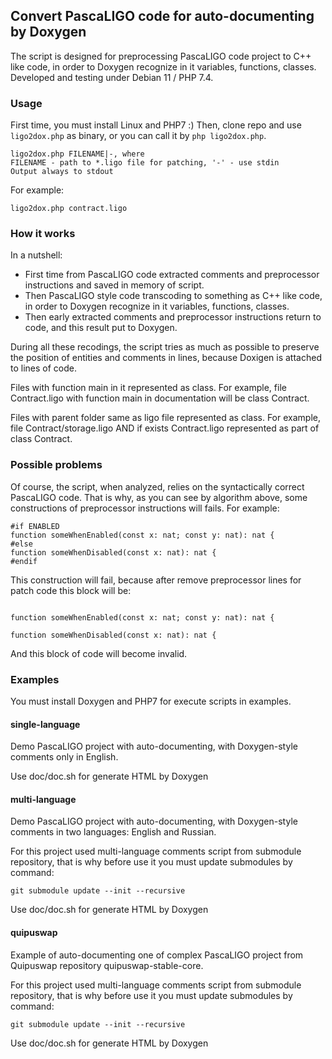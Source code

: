 ## Convert PascaLIGO code for auto-documenting by Doxygen

The script is designed for preprocessing PascaLIGO code project to C++ like code, in order to Doxygen recognize in it variables, functions, classes.
Developed and testing under Debian 11 / PHP 7.4.

### Usage

First time, you must install Linux and PHP7 :) Then, clone repo and use `ligo2dox.php` as binary, or you can call it by `php ligo2dox.php`.
```
ligo2dox.php FILENAME|-, where
FILENAME - path to *.ligo file for patching, '-' - use stdin
Output always to stdout
```
For example:

`ligo2dox.php contract.ligo`

### How it works

In a nutshell:
- First time from PascaLIGO code extracted comments and preprocessor instructions and saved in memory of script.
- Then PascaLIGO style code transcoding to something as C++ like code, in order to Doxygen recognize in it variables, functions, classes.
- Then early extracted comments and preprocessor instructions return to code, and this result put to Doxygen.

During all these recodings, the script tries as much as possible to preserve the position of entities and comments in lines, because Doxigen is attached to lines of code.

Files with function main in it represented as class. For example, file Contract.ligo with function main in documentation will be class Contract.

Files with parent folder same as ligo file represented as class. For example, file Contract/storage.ligo AND if exists Contract.ligo represented as part of class Contract.  

### Possible problems 

Of course, the script, when analyzed, relies on the syntactically correct PascaLIGO code. That is why, as you can see by algorithm above, some constructions of preprocessor instructions will fails.
For example:
```
#if ENABLED
function someWhenEnabled(const x: nat; const y: nat): nat {
#else
function someWhenDisabled(const x: nat): nat {
#endif
```
This construction will fail, because after remove preprocessor lines for patch code this block will be:
```

function someWhenEnabled(const x: nat; const y: nat): nat {

function someWhenDisabled(const x: nat): nat {

```
And this block of code will become invalid.

### 

### Examples

You must install Doxygen and PHP7 for execute scripts in examples.   

#### single-language

Demo PascaLIGO project with auto-documenting, with Doxygen-style comments only in English.

Use doc/doc.sh for generate HTML by Doxygen

#### multi-language

Demo PascaLIGO project with auto-documenting, with Doxygen-style comments in two languages: English and Russian.

For this project used multi-language comments script from submodule repository, that is why before use it you must update submodules by command:

`git submodule update --init --recursive`

Use doc/doc.sh for generate HTML by Doxygen 

#### quipuswap

Example of auto-documenting one of complex PascaLIGO project from Quipuswap repository quipuswap-stable-core.

For this project used multi-language comments script from submodule repository, that is why before use it you must update submodules by command:

`git submodule update --init --recursive`   

Use doc/doc.sh for generate HTML by Doxygen

